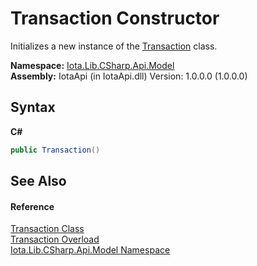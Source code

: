 # Transaction Constructor 
 

Initializes a new instance of the <a href="T_Iota_Lib_CSharp_Api_Model_Transaction">Transaction</a> class.

**Namespace:**&nbsp;<a href="N_Iota_Lib_CSharp_Api_Model">Iota.Lib.CSharp.Api.Model</a><br />**Assembly:**&nbsp;IotaApi (in IotaApi.dll) Version: 1.0.0.0 (1.0.0.0)

## Syntax

**C#**<br />
``` C#
public Transaction()
```


## See Also


#### Reference
<a href="T_Iota_Lib_CSharp_Api_Model_Transaction">Transaction Class</a><br /><a href="Overload_Iota_Lib_CSharp_Api_Model_Transaction__ctor">Transaction Overload</a><br /><a href="N_Iota_Lib_CSharp_Api_Model">Iota.Lib.CSharp.Api.Model Namespace</a><br />